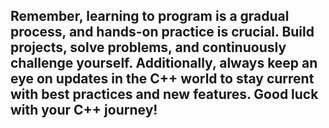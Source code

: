 ## Remember, learning to program is a gradual process, and hands-on practice is crucial. Build projects, solve problems, and continuously challenge yourself. Additionally, always keep an eye on updates in the C++ world to stay current with best practices and new features. Good luck with your C++ journey!
